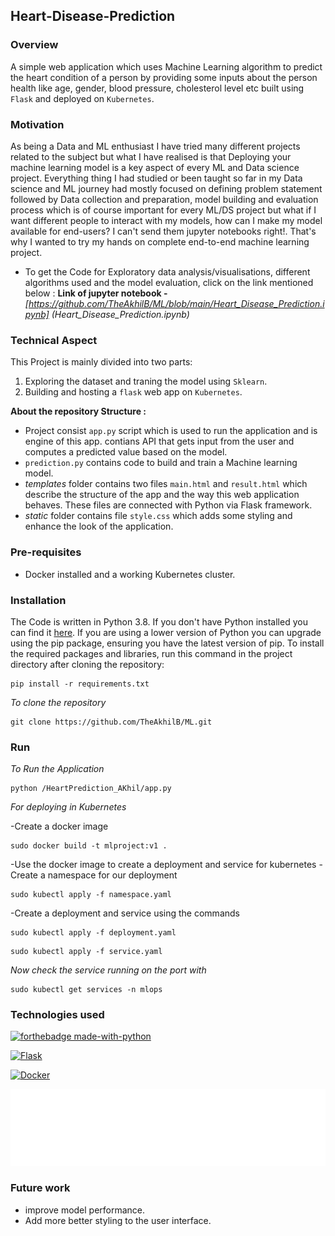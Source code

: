 ## Heart-Disease-Prediction 

### Overview

A simple web application which uses Machine Learning algorithm to predict the heart condition of a person by providing some inputs about the person health like age, gender, blood pressure, cholesterol level etc built using `Flask` and deployed on `Kubernetes`.

### Motivation 

As being a Data and ML enthusiast I have tried many different projects related to the subject but what I have realised is that Deploying your machine learning model is a key aspect of every ML and Data science project. Everything thing I had studied or been taught so far in my Data science and ML journey had mostly focused on defining problem statement followed by Data collection and preparation, model building and evaluation process which is of course important for every ML/DS project but what if I want different people to interact with my models, how can I make my model available for end-users? I can't send them jupyter notebooks right!. That's why I wanted to try my hands on complete end-to-end machine learning project. 


- To get the Code for Exploratory data analysis/visualisations, different algorithms used and the model evaluation, click on the link mentioned below :
  **Link of jupyter notebook -** *[https://github.com/TheAkhilB/ML/blob/main/Heart_Disease_Prediction.ipynb] (Heart_Disease_Prediction.ipynb)*
 
 
 ### Technical Aspect
 
 This Project is mainly divided into two parts:
 
 1. Exploring the dataset and traning the model using `Sklearn`.
 2. Building and hosting a `flask` web app on `Kubernetes`.

**About the repository Structure :**

- Project consist `app.py` script which is used to run the application and is engine of this app. contians API that gets input from the user and computes a predicted value based on the model.
- `prediction.py` contains code to build and train a Machine learning model.
- *templates* folder contains two files `main.html` and `result.html` which describe the structure of the app and the way this web application behaves. These files are connected with Python via Flask framework.  
- *static* folder contains file `style.css` which adds some styling and enhance the look of the application. 

### Pre-requisites
- Docker installed and a working Kubernetes cluster.

### Installation

The Code is written in Python 3.8. If you don't have Python installed you can find it [here](https://www.python.org/downloads/). If you are using a lower version of Python you can upgrade using the pip package, ensuring you have the latest version of pip. To install the required packages and libraries, run this command in the project directory after cloning the repository:

```
pip install -r requirements.txt 
```

*To clone the repository*

```
git clone https://github.com/TheAkhilB/ML.git
```

### Run 

*To Run the Application*

```
python /HeartPrediction_AKhil/app.py
```

*For deploying in Kubernetes*

-Create a docker image

```
sudo docker build -t mlproject:v1 .
```
-Use the docker image to create a deployment and service for kubernetes
-Create a namespace for our deployment

```
sudo kubectl apply -f namespace.yaml
```
-Create a deployment and service using the commands

```
sudo kubectl apply -f deployment.yaml
```

```
sudo kubectl apply -f service.yaml
```

*Now check the service running on the port with*

```
sudo kubectl get services -n mlops
```


### Technologies used 

[![forthebadge made-with-python](http://ForTheBadge.com/images/badges/made-with-python.svg)](https://www.python.org/)  


[![Flask](https://github.com/jalbertsr/logo-badge-images/blob/master/img/rsz_flask.png?raw=true)](http://flask.pocoo.org/)  

[![Docker](https://i.imgur.com/VyjCJuz.png)](https://www.docker.com/)

[![Kubernetes](https://github.com/cncf/artwork/blob/master/projects/kubernetes/horizontal/white/kubernetes-horizontal-white.png)](https://kubernetes.io/)

### Future work 

- improve model performance.
- Add more better styling to the user interface.







  
  
  


